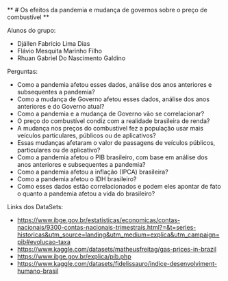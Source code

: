 ** # Os efeitos da pandemia e mudança de governos sobre o preço de combustível **

Alunos do grupo: 
- Djállen Fabrício Lima Dias
- Flávio Mesquita Marinho Filho
- Rhuan Gabriel Do Nascimento Galdino

Perguntas:
- Como a pandemia afetou esses dados, análise dos anos anteriores e subsequentes a pandemia?
- Como a mudança de Governo afetou esses dados, análise dos anos anteriores e do Governo atual?
- Como a pandemia e a mudança de Governo vão se correlacionar?
- O preço do combustível condiz com a realidade brasileira de renda?
- A mudança nos preços do combustível fez a população usar mais veículos particulares, públicos ou de aplicativos?
- Essas mudanças afetaram o valor de passagens de veículos públicos, particulares ou de aplicativo?
- Como a pandemia afetou o PIB brasileiro, com base em análise dos anos anteriores e subsequentes a pandemia?
- Como a pandemia afetou a inflação (IPCA) brasileira?
- Como a pandemia afetou o IDH brasileiro?
- Como esses dados estão correlacionados e podem eles apontar de fato o quanto a pandemia afetou a vida do brasileiro?

Links dos DataSets:
- https://www.ibge.gov.br/estatisticas/economicas/contas-nacionais/9300-contas-nacionais-trimestrais.html?=&t=series-historicas&utm_source=landing&utm_medium=explica&utm_campaign=pib#evolucao-taxa
- https://www.kaggle.com/datasets/matheusfreitag/gas-prices-in-brazil
- https://www.ibge.gov.br/explica/pib.php
- https://www.kaggle.com/datasets/fidelissauro/indice-desenvolviment-humano-brasil
  


